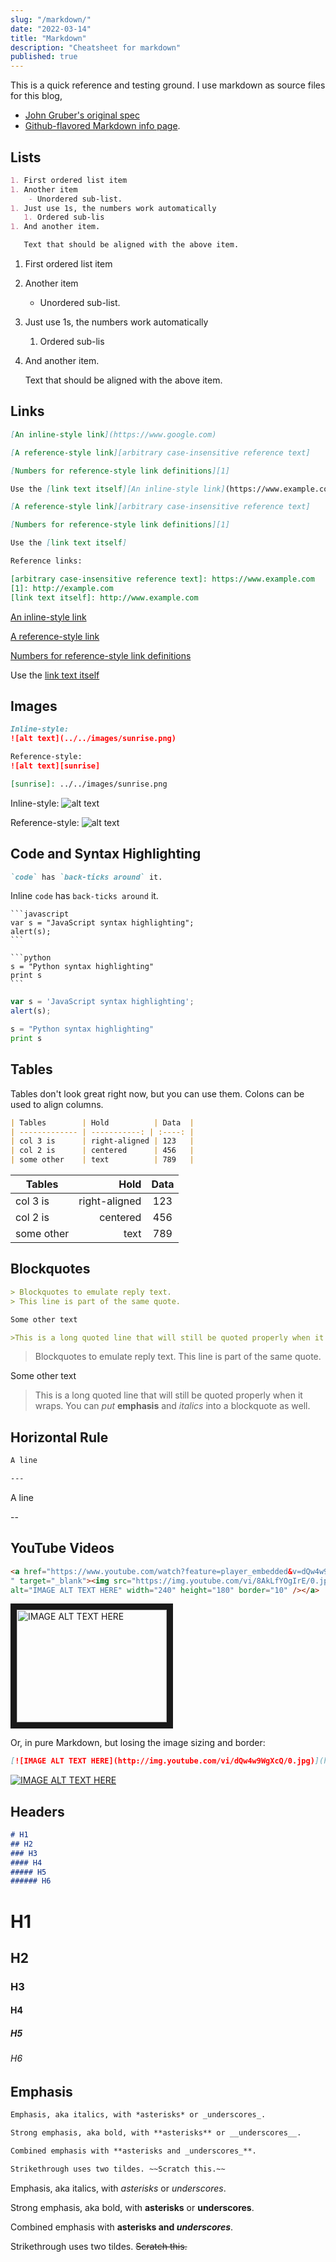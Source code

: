 ```yaml
---
slug: "/markdown/"
date: "2022-03-14"
title: "Markdown"
description: "Cheatsheet for markdown"
published: true
---
```


This is a quick reference and testing ground. I use markdown as source files for this blog,

- [John Gruber's original spec](http://daringfireball.net/projects/markdown/) 
- [Github-flavored Markdown info page](http://github.github.com/github-flavored-markdown/).

## Lists

```markdown
1. First ordered list item
1. Another item
    - Unordered sub-list.
1. Just use 1s, the numbers work automatically
   1. Ordered sub-lis
1. And another item.

   Text that should be aligned with the above item.
```

1. First ordered list item
1. Another item
    - Unordered sub-list.
1. Just use 1s, the numbers work automatically
   1. Ordered sub-lis
1. And another item.

   Text that should be aligned with the above item.

## Links

```markdown
[An inline-style link](https://www.google.com)

[A reference-style link][arbitrary case-insensitive reference text]

[Numbers for reference-style link definitions][1]

Use the [link text itself][An inline-style link](https://www.example.com)

[A reference-style link][arbitrary case-insensitive reference text]

[Numbers for reference-style link definitions][1]

Use the [link text itself]

Reference links:

[arbitrary case-insensitive reference text]: https://www.example.com
[1]: http://example.com
[link text itself]: http://www.example.com
```

[An inline-style link](https://www.example.com)

[A reference-style link][arbitrary case-insensitive reference text]

[Numbers for reference-style link definitions][1]

Use the [link text itself]

[arbitrary case-insensitive reference text]: https://www.example.com
[1]: http://example.com
[link text itself]: http://www.example.com

## Images

```markdown
Inline-style:
![alt text](../../images/sunrise.png)

Reference-style:
![alt text][sunrise]

[sunrise]: ../../images/sunrise.png
```

Inline-style:
![alt text](../../images/sunrise.png)

Reference-style:
![alt text][sunrise]

[sunrise]: ../../images/sunrise.png

## Code and Syntax Highlighting

```markdown
`code` has `back-ticks around` it.
```

Inline `code` has `back-ticks around` it.

<pre lang="markdown"><code>```javascript
var s = "JavaScript syntax highlighting";
alert(s);
```

```python
s = "Python syntax highlighting"
print s
```
</code></pre>

```javascript
var s = 'JavaScript syntax highlighting';
alert(s);
```

```python
s = "Python syntax highlighting"
print s
```

## Tables

Tables don't look great right now, but you can use them.
Colons can be used to align columns.

```markdown
| Tables        | Hold          | Data  |
| ------------- | -----------: | :----: |
| col 3 is      | right-aligned | 123   |
| col 2 is      | centered      | 456   |
| some other    | text          | 789   |

```

| Tables        | Hold          | Data  |
| ------------- | -----------:  | :----:|
| col 3 is      | right-aligned | 123   |
| col 2 is      | centered      | 456   |
| some other    | text          | 789   |


## Blockquotes

```markdown
> Blockquotes to emulate reply text.
> This line is part of the same quote.

Some other text 

>This is a long quoted line that will still be quoted properly when it wraps. You can *put* **emphasis** and *italics* into a blockquote as well.
```

> Blockquotes to emulate reply text.
> This line is part of the same quote.

Some other text 

>This is a long quoted line that will still be quoted properly when it wraps. You can *put* **emphasis** and *italics* into a blockquote as well.

## Horizontal Rule

```markdown
A line

---
```

A line

--

## YouTube Videos

```markdown
<a href="https://www.youtube.com/watch?feature=player_embedded&v=dQw4w9WgXcQ
" target="_blank"><img src="https://img.youtube.com/vi/8AkLfYOgIrE/0.jpg"
alt="IMAGE ALT TEXT HERE" width="240" height="180" border="10" /></a>
```

<a href="https://www.youtube.com/watch?feature=player_embedded&v=dQw4w9WgXcQ
" target="_blank"><img src="https://img.youtube.com/vi/dQw4w9WgXcQ/0.jpg"
alt="IMAGE ALT TEXT HERE" width="240" height="180" border="10" /></a>

Or, in pure Markdown, but losing the image sizing and border:

```markdown
[![IMAGE ALT TEXT HERE](http://img.youtube.com/vi/dQw4w9WgXcQ/0.jpg)](http://www.youtube.com/watch?v=dQw4w9WgXcQ)
```

[![IMAGE ALT TEXT HERE](http://img.youtube.com/vi/dQw4w9WgXcQ/0.jpg)](http://www.youtube.com/watch?v=dQw4w9WgXcQ)

## Headers

```markdown
# H1
## H2
### H3
#### H4
##### H5
###### H6
```

# H1
## H2
### H3
#### H4
##### H5
###### H6

## Emphasis

```markdown
Emphasis, aka italics, with *asterisks* or _underscores_.

Strong emphasis, aka bold, with **asterisks** or __underscores__.

Combined emphasis with **asterisks and _underscores_**.

Strikethrough uses two tildes. ~~Scratch this.~~
```

Emphasis, aka italics, with _asterisks_ or _underscores_.

Strong emphasis, aka bold, with **asterisks** or **underscores**.

Combined emphasis with **asterisks and _underscores_**.

Strikethrough uses two tildes. ~~Scratch this.~~
